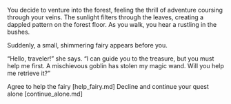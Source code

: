 You decide to venture into the forest, feeling the thrill of adventure coursing through your veins. The sunlight filters through the leaves, creating a dappled pattern on the forest floor. As you walk, you hear a rustling in the bushes.

Suddenly, a small, shimmering fairy appears before you.

“Hello, traveler!” she says. “I can guide you to the treasure, but you must help me first. A mischievous goblin has stolen my magic wand. Will you help me retrieve it?”

Agree to help the fairy [help_fairy.md]
Decline and continue your quest alone [continue_alone.md]
